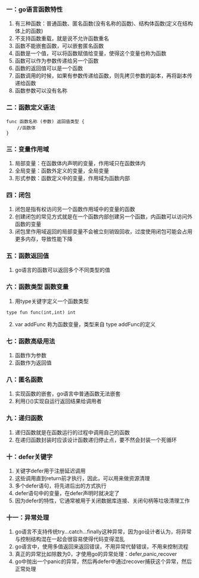### 一：go语言函数特性
1. 有三种函数：普通函数、匿名函数(没有名称的函数)、结构体函数(定义在结构体上的函数)
2. 不支持函数重载，就是说不允许函数重名
3. 函数不能嵌套函数，可以嵌套匿名函数
4. 函数是一个值，可以将函数赋值给变量，使得这个变量也称为函数
5. 函数可以作为参数传递给另一个函数
6. 函数的返回值可以是一个函数
7. 函数调用的时候，如果有参数传递给函数，则先拷贝参数的副本，再将副本传递给函数
8. 函数参数可以没有名称

### 二：函数定义语法
```
func 函数名称 (参数) 返回值类型 {
    //函数体
}
```

### 三：变量作用域
1. 局部变量：在函数体内声明的变量，作用域只在函数体内
2. 全局变量：函数外定义的变量，全局变量
3. 形式参数：函数定义中的变量，作用域为函数内部

### 四：闭包
1. 闭包是指有权访问另一个函数作用域中的变量的函数
2. 创建闭包的常见方式就是在一个函数内部创建另一个函数，内函数可以访问外函数的变量
3. 闭包里作用域返回的局部变量不会被立刻销毁回收，过度使用闭包可能会占用更多内存，导致性能下降

### 五：函数返回值
1. go语言的函数可以返回多个不同类型的值

### 六：函数类型 函数变量
1. 用type关键字定义一个函数类型
```
type fun func(int,int) int
```
2. var addFunc 称为函数变量，类型来自 type addFunc的定义


### 七：函数高级用法
1. 函数作为参数
2. 函数作为返回值

### 八：匿名函数
1. 实现函数的嵌套，go语言中普通函数无法嵌套
2. 利用{}()实现自运行返回结果给调用者

### 九：递归函数
1. 递归函数就是在函数运行的过程中调用自己的函数
2. 在递归函数封装时应该设计函数递归停止点，要不然会封装一个死循环

### 十：defer关键字
1. 关键字defer用于注册延迟调用
2. 这些调用直到return前才执行，因此，可以用来做资源清理
3. 多个defer语句，将先进后出的方式执行
4. defer语句中的变量，在defer声明时就决定了
5. 因为defer的特性，它通常被用于关闭数据库连接、关闭句柄等垃圾清理工作

### 十一：异常处理
1. go语言不支持传统try...catch...finally这种异常，因为go设计者认为，将异常与控制结构混在一起会很容易使得代码变得混乱
2. go语言中，使用多值返回来返回错误，不用异常代替错误，不用来控制流程
3. 真正的异常比如除数为0，才使用go的异常处理：defer,panic,recover
4. go中抛出一个panic的异常，然后再defer中通过recover捕获这个异常，然后正常处理
